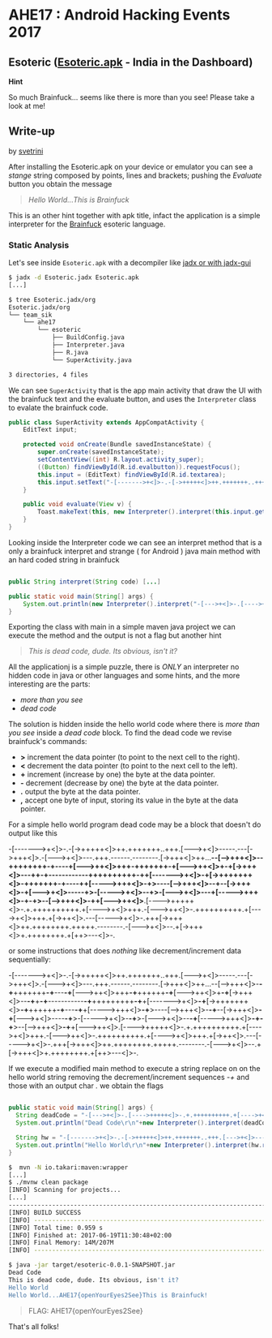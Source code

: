 # AHE17 : Android Hacking Events 2017

## **Esoteric** ([Esoteric.apk](https://team-sik.org/wp-content/uploads/2017/06/esoteric.apk_.zip) - India in the Dashboard)

**Hint**

So much Brainfuck... seems like there is more than you see! Please take a look at me!

## Write-up

by [svetrini](https://github.com/ningod)

After installing the Esoteric.apk on your device or emulator you can see a *stange* string composed by points, lines and brackets; pushing the *Evaluate* button you obtain the message

> *Hello World...This is Brainfuck*

This is an other hint together with apk title, infact the application is a simple interpreter for the [Brainfuck](https://it.wikipedia.org/wiki/Brainfuck) esoteric language.

### Static Analysis

Let's see inside  `Esoteric.apk` with a decompiler like [jadx or with jadx-gui](https://github.com/skylot/jadx)

```bash
$ jadx -d Esoteric.jadx Esoteric.apk
[...]

$ tree Esoteric.jadx/org
Esoteric.jadx/org
└── team_sik
    └── ahe17
        └── esoteric
            ├── BuildConfig.java
            ├── Interpreter.java
            ├── R.java
            └── SuperActivity.java

3 directories, 4 files

```

We can see `SuperActivity` that is the app main activity that draw the UI with the brainfuck text and the evaluate button, and uses the `Interpreter` class to evalate the brainfuck code.

```java
public class SuperActivity extends AppCompatActivity {
    EditText input;

    protected void onCreate(Bundle savedInstanceState) {
        super.onCreate(savedInstanceState);
        setContentView((int) R.layout.activity_super);
        ((Button) findViewById(R.id.evalbutton)).requestFocus();
        this.input = (EditText) findViewById(R.id.textarea);
        this.input.setText("-[------->+<]>-.-[->+++++<]>++.+++++++..+++.[--->+<]>-----.---[->+++<]>.-[--->+<]>---.+++.------.--------.[->+++<]>++...--[-->+++<]>--++++++++-+----+[--->++<]>+++-+++++++-+[--->++<]>+-+[->+++<]>---++-+------------++++++++++-++[------->+<]>-+[->+++++++<]>-+++++++-+----++[----->+++<]>-+>----[-->+++<]>--+--[->+++<]>-+[--->+<]>-----+>-[----->+<]>--+>-[--->+<]>---+[----->+++<]>-+-+>--[-->+++<]>-++[--->++<]>.[---->+++++<]>-.+.++++++++++.+[---->+<]>+++.-[--->++<]>-.++++++++++.+[---->+<]>+++.+[->++<]>.---[----->+<]>-.+++[->+++<]>++.++++++++.+++++.--------.-[--->+<]>--.+[->+++<]>+.++++++++.+[++>---<]>-.");
    }

    public void evaluate(View v) {
        Toast.makeText(this, new Interpreter().interpret(this.input.getText().toString()), 0).show();
    }
}
```

Looking inside the Interpreter code we can see an interpret method that is a only a brainfuck interpret and strange ( for Android ) java main method with an hard coded string in brainfuck

```java

public String interpret(String code) [...]

public static void main(String[] args) {
    System.out.println(new Interpreter().interpret("-[--->+<]>-.[---->+++++<]>-.+.++++++++++.+[---->+<]>+++.-[--->++<]>-.++++++++++.+[---->+<]>+++.+[->+++<]>+.+.----.+++.-[--->+<]>-.+[->+++<]>.++++++++++++.-----------.+.-[->+++<]>.------------.+[->+++<]>+.--[--->+<]>-.+[->+++<]>++.+.[->+++<]>-.++[--->++<]>.++++[->++<]>+.[----->+<]>-.-.+[---->+<]>+++.+++++[->+++<]>.-------------.[--->+<]>.[------>+<]>.++++++.++++++.--.-[++>---<]>+.------------.-[--->++<]>-.++++++++++.-----.[++>---<]>++.[->+++<]>-.[---->+<]>+++.-[--->++<]>-.+++++++++++.-[->+++++<]>."));
}
```
Exporting the class with main in a simple maven java project we can execute the method and the output is not a flag but another hint

> *This is dead code, dude. Its obvious, isn't it?*

All the applicationj is a simple puzzle, there is *ONLY* an interpreter no hidden code in java or other languages and some hints, and the more interesting are the parts:

* *more than you see*
* *dead code*

The solution is hidden inside the hello world code where there is *more than you see* inside a *dead code* block.
To find the dead code we revise brainfuck's commands:

* **\>**	increment the data pointer (to point to the next cell to the right).
* **<**	decrement the data pointer (to point to the next cell to the left).
* **\+**	increment (increase by one) the byte at the data pointer.
* **\-**	decrement (decrease by one) the byte at the data pointer.
* **.**	output the byte at the data pointer.
* **,**	accept one byte of input, storing its value in the byte at the data pointer.

For a simple hello world program dead code may be a block that doesn't do output like this


-[------->+<]>-.-[->+++++<]>++.+++++++..+++.[--->+<]>-----.---[->+++<]>.-[--->+<]>---.+++.------.--------.[->+++<]>++...**--[-->+++<]>--++++++++-+----+[--->++<]>+++-+++++++-+[--->++<]>+-+[->+++<]>---++-+------------++++++++++-++[------->+<]>-+[->+++++++<]>-+++++++-+----++[----->+++<]>-+>----[-->+++<]>--+--[->+++<]>-+[--->+<]>-----+>-[----->+<]>--+>-[--->+<]>---+[----->+++<]>-+-+>--[-->+++<]>-++[--->++<]>**.[---->+++++<]>-.+.++++++++++.+[---->+<]>+++.-[--->++<]>-.++++++++++.+[---->+<]>+++.+[->++<]>.---[----->+<]>-.+++[->+++<]>++.++++++++.+++++.--------.-[--->+<]>--.+[->+++<]>+.++++++++.+[++>---<]>-.

or some instructions that does *nothing* like decrement/increment data sequentially:

-[------->+<]>-.-[->+++++<]>++.+++++++..+++.[--->+<]>-----.---[->+++<]>.-[--->+<]>---.+++.------.--------.[->+++<]>++...--[-->+++<]>-**-+**+++++++**-+**---**-+**[--->++<]>+++**-+**++++++**-+**[--->++<]>+**-+**[->+++<]>--**-+**+**-+**-----------**-+**+++++++++**-+**+[------->+<]>**-+**[->+++++++<]>**-+**++++++**-+**---**-+**+[----->+++<]>**-+**>----[-->+++<]>-**-+**--[->+++<]>**-+**[--->+<]>----**-+**>-[----->+<]>-**-+**>-[--->+<]>--**-+**[----->+++<]>**-+-+**>--[-->+++<]>**-+**+[--->++<]>.[---->+++++<]>-.+.++++++++++.+[---->+<]>+++.-[--->++<]>-.++++++++++.+[---->+<]>+++.+[->++<]>.---[----->+<]>-.+++[->+++<]>++.++++++++.+++++.--------.-[--->+<]>--.+[->+++<]>+.++++++++.+[++>---<]>-.

If we execute a modified main method to execute a string replace on on the hello world string removing the decrement/increment sequences *-+* and those with an output char *.* we obtain the flags

```java

public static void main(String[] args) {
  String deadCode = "-[--->+<]>-.[---->+++++<]>-.+.++++++++++.+[---->+<]>+++.-[--->++<]>-.++++++++++.+[---->+<]>+++.+[->+++<]>+.+.----.+++.-[--->+<]>-.+[->+++<]>.++++++++++++.-----------.+.-[->+++<]>.------------.+[->+++<]>+.--[--->+<]>-.+[->+++<]>++.+.[->+++<]>-.++[--->++<]>.++++[->++<]>+.[----->+<]>-.-.+[---->+<]>+++.+++++[->+++<]>.-------------.[--->+<]>.[------>+<]>.++++++.++++++.--.-[++>---<]>+.------------.-[--->++<]>-.++++++++++.-----.[++>---<]>++.[->+++<]>-.[---->+<]>+++.-[--->++<]>-.+++++++++++.-[->+++++<]>.";
  System.out.println("Dead Code\r\n"+new Interpreter().interpret(deadCode.replaceAll("-\\+", "\\.")));

  String hw = "-[------->+<]>-.-[->+++++<]>++.+++++++..+++.[--->+<]>-----.---[->+++<]>.-[--->+<]>---.+++.------.--------.[->+++<]>++...--[-->+++<]>--++++++++-+----+[--->++<]>+++-+++++++-+[--->++<]>+-+[->+++<]>---++-+------------++++++++++-++[------->+<]>-+[->+++++++<]>-+++++++-+----++[----->+++<]>-+>----[-->+++<]>--+--[->+++<]>-+[--->+<]>-----+>-[----->+<]>--+>-[--->+<]>---+[----->+++<]>-+-+>--[-->+++<]>-++[--->++<]>.[---->+++++<]>-.+.++++++++++.+[---->+<]>+++.-[--->++<]>-.++++++++++.+[---->+<]>+++.+[->++<]>.---[----->+<]>-.+++[->+++<]>++.++++++++.+++++.--------.-[--->+<]>--.+[->+++<]>+.++++++++.+[++>---<]>-.";
  System.out.println("Hello World\r\n"+new Interpreter().interpret(hw.replaceAll("-\\+", "\\.")));
}

```

```bash
$  mvn -N io.takari:maven:wrapper
[...]
$ ./mvnw clean package
[INFO] Scanning for projects...
[...]
------------------------------------------------------------------------
[INFO] BUILD SUCCESS
[INFO] ------------------------------------------------------------------------
[INFO] Total time: 0.959 s
[INFO] Finished at: 2017-06-19T11:30:48+02:00
[INFO] Final Memory: 14M/207M
[INFO] ------------------------------------------------------------------------

$ java -jar target/esoteric-0.0.1-SNAPSHOT.jar
Dead Code
This is dead code, dude. Its obvious, isn't it?
Hello World
Hello World...AHE17{openYourEyes2See}This is Brainfuck!
```

>  FLAG: AHE17{openYourEyes2See}

That's all folks!
